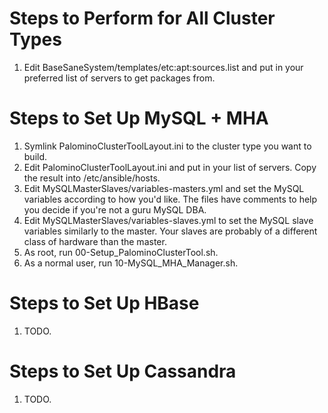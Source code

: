 Steps to Perform for All Cluster Types
======================================

   1. Edit BaseSaneSystem/templates/etc:apt:sources.list and put in your
      preferred list of servers to get packages from.


Steps to Set Up MySQL + MHA
===========================

   1. Symlink PalominoClusterToolLayout.ini to the cluster type you want to build.
   2. Edit PalominoClusterToolLayout.ini and put in your list of servers. Copy
      the result into /etc/ansible/hosts.
   2. Edit MySQLMasterSlaves/variables-masters.yml and set the MySQL variables
      according to how you'd like. The files have comments to help you decide
      if you're not a guru MySQL DBA.
   3. Edit MySQLMasterSlaves/variables-slaves.yml to set the MySQL slave
      variables similarly to the master. Your slaves are probably of a different
      class of hardware than the master.
   4. As root, run 00-Setup_PalominoClusterTool.sh.
   5. As a normal user, run 10-MySQL_MHA_Manager.sh.


Steps to Set Up HBase
=====================

   1. TODO.

Steps to Set Up Cassandra
=========================

   1. TODO.

